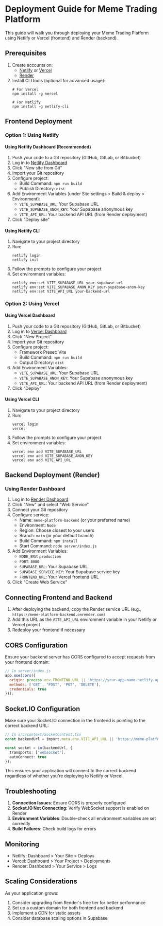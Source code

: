 # Deployment Guide for Meme Trading Platform

This guide will walk you through deploying your Meme Trading Platform using Netlify or Vercel (frontend) and Render (backend).

## Prerequisites

1. Create accounts on:
   - [Netlify](https://app.netlify.com/signup) or [Vercel](https://vercel.com/signup)
   - [Render](https://render.com/register)
2. Install CLI tools (optional for advanced usage):
   ```
   # For Vercel
   npm install -g vercel
   
   # For Netlify
   npm install -g netlify-cli
   ```

## Frontend Deployment

### Option 1: Using Netlify

#### Using Netlify Dashboard (Recommended)

1. Push your code to a Git repository (GitHub, GitLab, or Bitbucket)
2. Log in to [Netlify Dashboard](https://app.netlify.com/)
3. Click "New site from Git"
4. Import your Git repository
5. Configure project:
   - Build Command: `npm run build`
   - Publish Directory: `dist`
6. Add Environment Variables (under Site settings > Build & deploy > Environment):
   - `VITE_SUPABASE_URL`: Your Supabase URL
   - `VITE_SUPABASE_ANON_KEY`: Your Supabase anonymous key
   - `VITE_API_URL`: Your backend API URL (from Render deployment)
7. Click "Deploy site"

#### Using Netlify CLI

1. Navigate to your project directory
2. Run:
   ```
   netlify login
   netlify init
   ```
3. Follow the prompts to configure your project
4. Set environment variables:
   ```
   netlify env:set VITE_SUPABASE_URL your-supabase-url
   netlify env:set VITE_SUPABASE_ANON_KEY your-supabase-anon-key
   netlify env:set VITE_API_URL your-backend-url
   ```

### Option 2: Using Vercel

#### Using Vercel Dashboard

1. Push your code to a Git repository (GitHub, GitLab, or Bitbucket)
2. Log in to [Vercel Dashboard](https://vercel.com/dashboard)
3. Click "New Project"
4. Import your Git repository
5. Configure project:
   - Framework Preset: Vite
   - Build Command: `npm run build`
   - Output Directory: `dist`
6. Add Environment Variables:
   - `VITE_SUPABASE_URL`: Your Supabase URL
   - `VITE_SUPABASE_ANON_KEY`: Your Supabase anonymous key
   - `VITE_API_URL`: Your backend API URL (from Render deployment)
7. Click "Deploy"

#### Using Vercel CLI

1. Navigate to your project directory
2. Run:
   ```
   vercel login
   vercel
   ```
3. Follow the prompts to configure your project
4. Set environment variables:
   ```
   vercel env add VITE_SUPABASE_URL
   vercel env add VITE_SUPABASE_ANON_KEY
   vercel env add VITE_API_URL
   ```

## Backend Deployment (Render)

### Using Render Dashboard

1. Log in to [Render Dashboard](https://dashboard.render.com/)
2. Click "New" and select "Web Service"
3. Connect your Git repository
4. Configure service:
   - Name: `meme-platform-backend` (or your preferred name)
   - Environment: `Node`
   - Region: Choose closest to your users
   - Branch: `main` (or your default branch)
   - Build Command: `npm install`
   - Start Command: `node server/index.js`
5. Add Environment Variables:
   - `NODE_ENV`: `production`
   - `PORT`: `8080`
   - `SUPABASE_URL`: Your Supabase URL
   - `SUPABASE_SERVICE_KEY`: Your Supabase service key
   - `FRONTEND_URL`: Your Vercel frontend URL
6. Click "Create Web Service"

## Connecting Frontend and Backend

1. After deploying the backend, copy the Render service URL (e.g., `https://meme-platform-backend.onrender.com`)
2. Add this URL as the `VITE_API_URL` environment variable in your Netlify or Vercel project
3. Redeploy your frontend if necessary

## CORS Configuration

Ensure your backend server has CORS configured to accept requests from your frontend domain:

```javascript
// In server/index.js
app.use(cors({
  origin: process.env.FRONTEND_URL || 'https://your-app-name.netlify.app',
  methods: ['GET', 'POST', 'PUT', 'DELETE'],
  credentials: true
}));
```

## Socket.IO Configuration

Make sure your Socket.IO connection in the frontend is pointing to the correct backend URL:

```typescript
// In src/context/SocketContext.tsx
const backendUrl = import.meta.env.VITE_API_URL || 'https://meme-platform-backend.onrender.com';

const socket = io(backendUrl, {
  transports: ['websocket'],
  autoConnect: true
});
```

This ensures your application will connect to the correct backend regardless of whether you're deploying to Netlify or Vercel.

## Troubleshooting

1. **Connection Issues**: Ensure CORS is properly configured
2. **Socket.IO Not Connecting**: Verify WebSocket support is enabled on Render
3. **Environment Variables**: Double-check all environment variables are set correctly
4. **Build Failures**: Check build logs for errors

## Monitoring

- Netlify: Dashboard > Your Site > Deploys
- Vercel: Dashboard > Your Project > Deployments
- Render: Dashboard > Your Service > Logs

## Scaling Considerations

As your application grows:

1. Consider upgrading from Render's free tier for better performance
2. Set up a custom domain for both frontend and backend
3. Implement a CDN for static assets
4. Consider database scaling options in Supabase